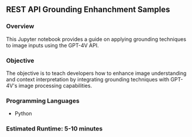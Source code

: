 
## REST API Grounding Enhanchment Samples

### Overview

This Jupyter notebook provides a guide on applying grounding techniques to image inputs using the GPT-4V API.

### Objective

The objective is to teach developers how to enhance image understanding and context interpretation by integrating grounding techniques with GPT-4V's image processing capabilities.

### Programming Languages
 - Python

### Estimated Runtime: 5-10 minutes